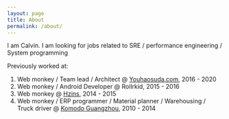 ```yaml
---
layout: page
title: About
permalink: /about/
---
```


I am Calvin. I am looking for jobs related to SRE / performance engineering / System programming

Previously worked at:

1. Web monkey / Team lead / Architect @ [Youhaosuda.com](https://youhaosuda.com/), 2016 - 2020
2. Web monkey / Android Developer @ Rollrkid, 2015 - 2016
3. Web monkey @ [Hzins](https://www.nasdaq.com/market-activity/stocks/huiz/real-time), 2014 - 2015
4. Web monkey / ERP programmer / Material planner / Warehousing / Truck driver @ [Komodo Guangzhou](https://zomodo.co/), 2010 - 2014